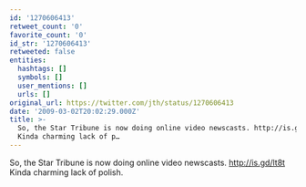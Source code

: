 ```yaml
---
id: '1270606413'
retweet_count: '0'
favorite_count: '0'
id_str: '1270606413'
retweeted: false
entities:
  hashtags: []
  symbols: []
  user_mentions: []
  urls: []
original_url: https://twitter.com/jth/status/1270606413
date: '2009-03-02T20:02:29.000Z'
title: >-
  So, the Star Tribune is now doing online video newscasts. http://is.gd/lt8t
  Kinda charming lack of p…
---
```


So, the Star Tribune is now doing online video newscasts. http://is.gd/lt8t Kinda charming lack of polish.